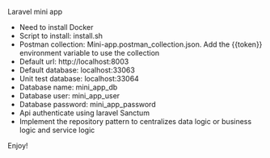 Laravel mini app

- Need to install Docker
- Script to install: install.sh
- Postman collection: Mini-app.postman_collection.json. Add the {{token}} environment variable to use the collection
- Default url: http://localhost:8003
- Default database: localhost:33063
- Unit test database: localhost:33064
- Database name: mini_app_db
- Database user: mini_app_user
- Database password: mini_app_password 
- Api authenticate using laravel Sanctum
- Implement the repository pattern to centralizes data logic or business logic and service logic

Enjoy!
